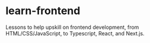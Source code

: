 # learn-frontend
Lessons to help upskill on frontend development, from HTML/CSS/JavaScript, to Typescript, React, and Next.js.
